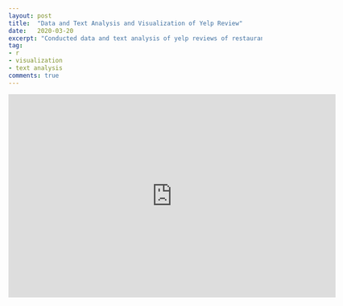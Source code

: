 ```yaml
---
layout: post
title:  "Data and Text Analysis and Visualization of Yelp Review"
date:   2020-03-20
excerpt: "Conducted data and text analysis of yelp reviews of restaurants in Las Vegas, and used ggplot graphs, word clouds, and interactive maps to visualize the results."
tag:
- r 
- visualization
- text analysis
comments: true
---
```


<iframe src="https://ucsdcloud-my.sharepoint.com/personal/sihu_ucsd_edu/_layouts/15/Doc.aspx?sourcedoc={5266dbae-b2eb-40d6-ae41-83d2a91994db}&amp;action=embedview&amp;wdAr=1.7777777777777777" width="650px" height="405px" frameborder="0">This is an embedded <a target="_blank" href="https://office.com">Microsoft Office</a> presentation, powered by <a target="_blank" href="https://office.com/webapps">Office</a>.</iframe>
